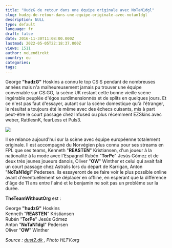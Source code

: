 ```yaml
---
title: "HudzG de retour dans une équipe originale avec NoTaN1dgl"
slug: hudzg-de-retour-dans-une-equipe-originale-avec-notan1dgl
description: NULL
type: default
language: fr
draft: false
date: 2016-11-30T11:08:00.000Z
lastmod: 2022-05-05T22:18:37.000Z
views: 1511
author: neLendirekt
country: eu
categories:
tags:
---
```

George **"hudzG"** Hoskins a connu le top CS:S pendant de nombreuses années mais n'a malheureusement jamais pu trouver une équipe convenable sur CS:GO, la scène UK restant cette bonne vieille scène ingérable peuplée d'égos surdimensionnés et de splits en quelques jours. Et ce n'est pas faut d'essayer, autant sur la scène domestique qu'à l'étranger, le résultat a toujours été le même avec des échecs cuisants, mis à part peut-être le court passage chez Infused ou plus récemment EZSkins avec weber, RattlesnK, fearLess et Puls3.

![](/storage/images/583eb31c7ac23_14269565376135jpeg)

Il se relance aujourd'hui sur la scène avec équipe européenne totalement originale. Il est accompagné du Norvégien plus connu pour ses streams en FPL que ses teams, Kenneth "**REASTEN**" Kristiansen, d'un joueur à la nationalité à la mode avec l'Espagnol Rubén "**TorPe**" Jesús Gómez et de deux très jeunes joueurs danois, Oliver "**OW**" Winther et celui qui avait fait un court passage chez Astralis lors du départ de Karrigan, Anton "**NoTaN1dgl**" Pedersen. Ils essayeront de se faire voir le plus possible online avant d'éventuellement se déplacer en offline, en espérant que la différence d'âge de 11 ans entre l'aîné et le benjamin ne soit pas un problème sur la durée.

**TheTeamWithoutOrg** est :

George **"hudzG"** Hoskins  
Kenneth "**REASTEN**" Kristiansen  
Rubén "**TorPe**" Jesús Gómez  
Anton "**NoTaN1dgl**" Pedersen  
Oliver "**OW**" Winther

_Source : [dust2.dk](http://www.dust2.dk/Nyheder/1169-ow-og-notan-med-nyt-hold) , Photo HLTV.org_
